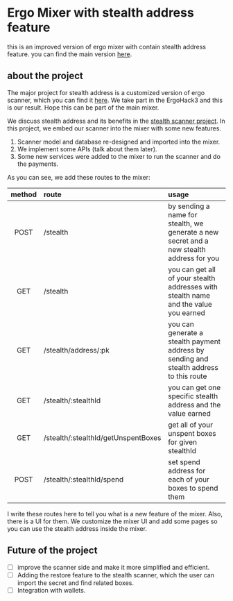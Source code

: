 # Ergo Mixer with stealth address feature
this is an improved version of ergo mixer with contain stealth address feature. you can find the main version [here](https://github.com/ergoMixer/ergoMixBack).

## about the project

The major project for stealth address is a customized version of ergo scanner, which you can find it [here](https://github.com/aragogi/scanner).
We take part in the ErgoHack3 and this is our result. Hope this can be part of the main mixer.

We discuss stealth address and its benefits in the [stealth scanner project](https://github.com/aragogi/scanner#stealth-address-scanner).
In this project, we embed our scanner into the mixer with some new features.

1. Scanner model and database re-designed and imported into the mixer.
2. We implement some APIs (talk about them later).
3. Some new services were added to the mixer to run the scanner and do the payments.

As you can see, we add these routes to the mixer:

| method  | route                                 | usage  |
| :---:   |  :---                                 | :---   |
| POST    | /stealth                              | by sending a name for stealth, we generate a new secret and a new stealth address for you |
| GET     | /stealth                              | you can get all of your stealth addresses with stealth name and the value you earned |
| GET     | /stealth/address/:pk                  | you can generate a stealth payment address by sending and stealth address to this route  |
| GET     | /stealth/:stealthId                   | you can get one specific stealth address and the value earned |
| GET     | /stealth/:stealthId/getUnspentBoxes   | get all of your unspent boxes for given stealthId  |
| POST    | /stealth/:stealthId/spend             | set spend address for each of your boxes to spend them  |

I write these routes here to tell you what is a new feature of the mixer. Also, there is a UI for them. We customize the mixer UI and add some pages so you can use the stealth address inside the mixer.

## Future of the project
- [ ] improve the scanner side and make it more simplified and efficient.
- [ ] Adding the restore feature to the stealth scanner, which the user can import the secret and find related boxes.
- [ ] Integration with wallets.

